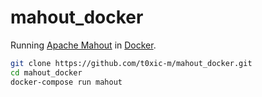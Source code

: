 # mahout_docker

Running [Apache Mahout](https://mahout.apache.org/) in [Docker](https://www.docker.com/).

```bash
git clone https://github.com/t0xic-m/mahout_docker.git
cd mahout_docker
docker-compose run mahout
```
